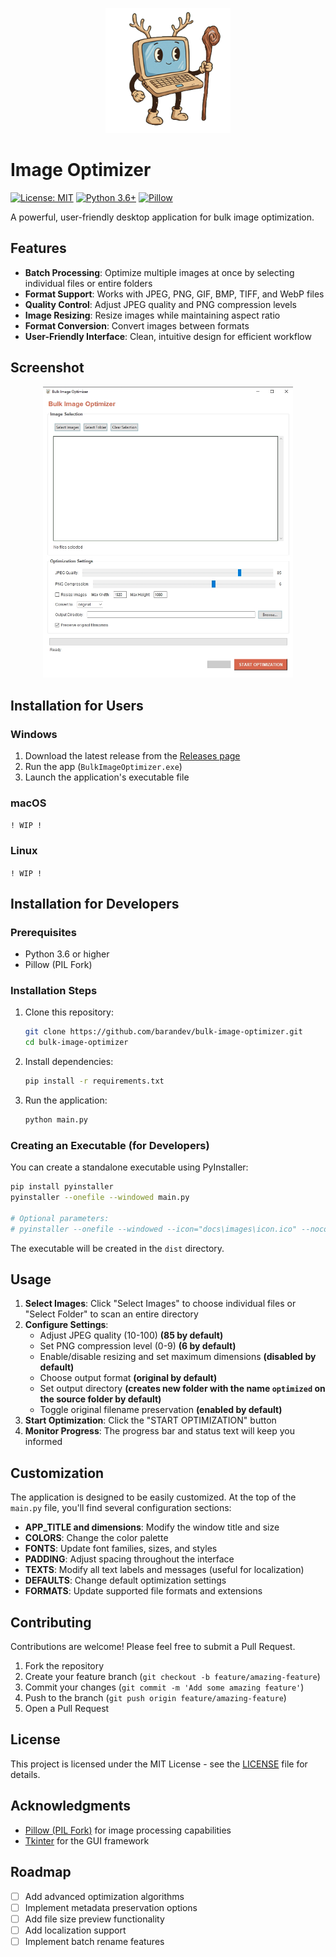 <p align="center">
  <img src="docs/images/icon.png" alt="Image Optimizer Logo" width="200"/>
</p>

# Image Optimizer

[![License: MIT](https://img.shields.io/badge/License-MIT-blue.svg)](https://opensource.org/licenses/MIT) [![Python 3.6+](https://img.shields.io/badge/python-3.6+-blue.svg)](https://www.python.org/downloads/) [![Pillow](https://img.shields.io/badge/Pillow-9.0+-blue.svg)](https://python-pillow.github.io)

A powerful, user-friendly desktop application for bulk image optimization.

## Features

- **Batch Processing**: Optimize multiple images at once by selecting individual files or entire folders
- **Format Support**: Works with JPEG, PNG, GIF, BMP, TIFF, and WebP files
- **Quality Control**: Adjust JPEG quality and PNG compression levels
- **Image Resizing**: Resize images while maintaining aspect ratio
- **Format Conversion**: Convert images between formats
- **User-Friendly Interface**: Clean, intuitive design for efficient workflow

## Screenshot

<p align="center">
  <img src="docs/images/screenshot.jpg" alt="Image Optimizer Screenshot" width="400"/>
</p>

## Installation for Users

### Windows

1. Download the latest release from the [Releases page](https://github.com/barandev/bulk-image-optimizer/releases)
2. Run the app (`BulkImageOptimizer.exe`)
3. Launch the application's executable file

### macOS

`! WIP !`

### Linux

`! WIP !`

## Installation for Developers

### Prerequisites

- Python 3.6 or higher
- Pillow (PIL Fork)

### Installation Steps

1. Clone this repository:

   ```bash
   git clone https://github.com/barandev/bulk-image-optimizer.git
   cd bulk-image-optimizer
   ```

2. Install dependencies:

   ```bash
   pip install -r requirements.txt
   ```

3. Run the application:
   ```bash
   python main.py
   ```

### Creating an Executable (for Developers)

You can create a standalone executable using PyInstaller:

```bash
pip install pyinstaller
pyinstaller --onefile --windowed main.py

# Optional parameters:
# pyinstaller --onefile --windowed --icon="docs\images\icon.ico" --noconsole --add-binary="docs\images\icon.png;docs\images" --clean main.py
```

The executable will be created in the `dist` directory.

## Usage

1. **Select Images**: Click "Select Images" to choose individual files or "Select Folder" to scan an entire directory
2. **Configure Settings**:
   - Adjust JPEG quality (10-100) **(85 by default)**
   - Set PNG compression level (0-9) **(6 by default)**
   - Enable/disable resizing and set maximum dimensions **(disabled by default)**
   - Choose output format **(original by default)**
   - Set output directory **(creates new folder with the name `optimized` on the source folder by default)**
   - Toggle original filename preservation **(enabled by default)**
3. **Start Optimization**: Click the "START OPTIMIZATION" button
4. **Monitor Progress**: The progress bar and status text will keep you informed

## Customization

The application is designed to be easily customized. At the top of the `main.py` file, you'll find several configuration sections:

- **APP_TITLE and dimensions**: Modify the window title and size
- **COLORS**: Change the color palette
- **FONTS**: Update font families, sizes, and styles
- **PADDING**: Adjust spacing throughout the interface
- **TEXTS**: Modify all text labels and messages (useful for localization)
- **DEFAULTS**: Change default optimization settings
- **FORMATS**: Update supported file formats and extensions

## Contributing

Contributions are welcome! Please feel free to submit a Pull Request.

1. Fork the repository
2. Create your feature branch (`git checkout -b feature/amazing-feature`)
3. Commit your changes (`git commit -m 'Add some amazing feature'`)
4. Push to the branch (`git push origin feature/amazing-feature`)
5. Open a Pull Request

## License

This project is licensed under the MIT License - see the [LICENSE](LICENSE) file for details.

## Acknowledgments

- [Pillow (PIL Fork)](https://python-pillow.org/) for image processing capabilities
- [Tkinter](https://docs.python.org/3/library/tkinter.html) for the GUI framework

## Roadmap

- [ ] Add advanced optimization algorithms
- [ ] Implement metadata preservation options
- [ ] Add file size preview functionality
- [ ] Add localization support
- [ ] Implement batch rename features